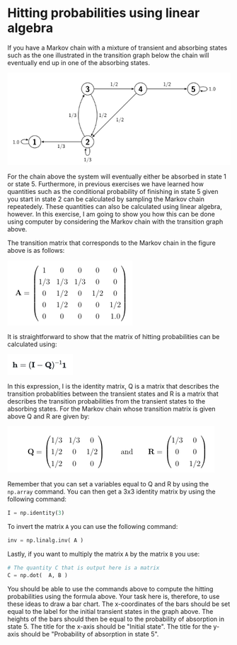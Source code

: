# Hitting probabilities using linear algebra

If you have a Markov chain with a mixture of transient and absorbing states such as the one illustrated in the transition graph below the chain will eventually end up in one of the absorbing states.

![](chain.png)

For the chain above the system will eventually either be absorbed in state 1 or state 5.  Furthermore, in previous exercises we have learned how quantities such as the conditional probability of finishing in state 5 given you start in state 2 can be calculated by sampling the Markov chain repeatedely.  These quantities can also be calculated using linear algebra, however.  In this exercise, I am going to show you how this can be done using computer by considering the Markov chain with the transition graph above.

The transition matrix that corresponds to the Markov chain in the figure above is as follows:

![](matrix.png)

It is straightforward to show that the matrix of hitting probabilities can be calculated using:

![](equation.png)

In this expression, I is the identity matrix, Q is a matrix that describes the transition probablities between the transient states and R is a matrix that describes the transition probabilities from the transient states to the absorbing states.  For the Markov chain whose transition matrix is given above Q and R are given by:

![](QR.png)

Remember that you can set a variables equal to Q and R by using the `np.array` command.  You can then get a 3x3 identity matrix by using the following command:

```python
I = np.identity(3)
```

To invert the matrix `A` you can use the following command:

```python
inv = np.linalg.inv( A )
```

Lastly, if you want to multiply the matrix `A` by the matrix `B` you use:

```python
# The quantity C that is output here is a matrix
C = np.dot(  A, B )
```

You should be able to use the commands above to compute the hitting probabilities using the formula above.  Your task here is, therefore, to use these ideas to draw a bar chart.  The x-coordinates of the bars should be set equal to the label for the initial transient states in the graph above.  The heights of the bars should then be equal to the probability of absorption in state 5.  The title for the x-axis should be "Initial state".  The title for the y-axis should be "Probability of absorption in state 5".


